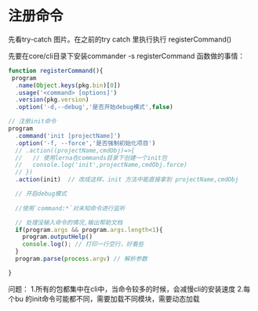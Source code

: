 # 注册命令

先看try-catch 图片。在之前的try catch 里执行执行 registerCommand()

先要在core/cli目录下安装commander -s
registerCommand 函数做的事情：
```js
function registerCommand(){
 program
  .name(Object.keys(pkg.bin)[0])
  .usage('<command> [options]')
  .version(pkg.version)
  .option('-d,--debug','是否开始debug模式',false)

// 注册init命令
program
  .command('init [projectName]')
  .option('-f, --force','是否强制初始化项目')
  // .action((projectName,cmdObj)=>{
  //   // 使用lerna在commands目录下创建一个init包
  //   console.log('init',projectName,cmdObj.force)
  // })
  .action(init)  // 改成这样，init 方法中能直接拿到 projectName,cmdObj

  // 开启debug模式
  
  //使用`command:*`对未知命令进行监听

  // 处理没输入命令的情况,输出帮助文档
  if(program.args && program.args.length<1){
    program.outputHelp()
    console.log(); // 打印一行空行，好看些
  }
  program.parse(process.argv) // 解析参数

}

```


问题： 
1.所有的包都集中在cli中，当命令较多的时候，会减慢cli的安装速度 
2.每个bu 的init命令可能都不同，需要加载不同模块，需要动态加载



